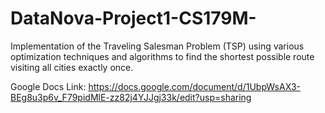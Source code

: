 # DataNova-Project1-CS179M-
Implementation of the Traveling Salesman Problem (TSP) using various optimization techniques and algorithms to find the shortest possible route visiting all cities exactly once.

Google Docs Link: https://docs.google.com/document/d/1UbpWsAX3-BEg8u3p6v_F79pidMlE-zz82j4YJJgj33k/edit?usp=sharing
